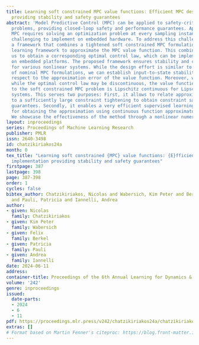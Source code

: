 ```yaml
---
title: Learning soft constrained MPC value functions: Efficient MPC design and implementation
  providing stability and safety guarantees
abstract: 'Model Predictive Control (MPC) can be applied to safety-critical control
  problems, providing closed-loop safety and performance guarantees. Application of
  MPC requires solving an optimization problem at every sampling instant, making it
  challenging to implement on embedded hardware. To address this challenge, we propose
  a framework that combines a tightened soft constrained MPC formulation with a supervised
  learning framework to approximate the MPC value function. This combination enables
  us to obtain a corresponding optimal control law, which can be implemented efficiently
  on embedded platforms. The proposed framework ensures stability and constraint satisfaction
  for various nonlinear systems. While the design effort is similar to the design
  of nominal MPC formulations, we can establish input-to-state stability (ISS) with
  respect to the approximation error of the value function. Moreover, we prove that,
  while the optimal control law may be discontinuous, the value function corresponding
  to the soft constrained MPC problem is Lipschitz continuous for Lipschitz continuous
  systems. This serves two purposes: First, it allows to relate approximation errors
  to a sufficiently large constraint tightening to obtain constraint satisfaction
  guarantees. Secondly, it enables a very efficient supervised learning procedure
  for obtaining the approximation using continuous function approximator classes.
  We showcase the effectiveness of the method through a nonlinear numerical example.'
layout: inproceedings
series: Proceedings of Machine Learning Research
publisher: PMLR
issn: 2640-3498
id: chatzikiriakos24a
month: 0
tex_title: "Learning soft constrained {MPC} value functions: {E}fficient {MPC} design and
  implementation providing stability and safety guarantees"
firstpage: 387
lastpage: 398
page: 387-398
order: 1
cycles: false
bibtex_author: Chatzikiriakos, Nicolas and Wabersich, Kim Peter and Berkel, Felix
  and Pauli, Patricia and Iannelli, Andrea
author:
- given: Nicolas
  family: Chatzikiriakos
- given: Kim Peter
  family: Wabersich
- given: Felix
  family: Berkel
- given: Patricia
  family: Pauli
- given: Andrea
  family: Iannelli
date: 2024-06-11
address:
container-title: Proceedings of the 6th Annual Learning for Dynamics & Control Conference
volume: '242'
genre: inproceedings
issued:
  date-parts:
  - 2024
  - 6
  - 11
pdf: https://proceedings.mlr.press/v242/chatzikiriakos24a/chatzikiriakos24a.pdf
extras: []
# Format based on Martin Fenner's citeproc: https://blog.front-matter.io/posts/citeproc-yaml-for-bibliographies/
---
```

